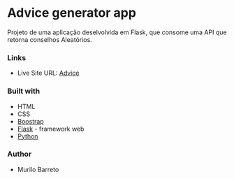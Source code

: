 # Advice generator app 

Projeto de uma aplicação deselvolvida em Flask, que consome uma API que retorna conselhos Aleatórios.


### Links

- Live Site URL: [Advice](https://advice-generator-app2.herokuapp.com/)


### Built with

- HTML
- CSS
- [Boostrap](https://getbootstrap.com/)
- [Flask](https://flask.palletsprojects.com/en/2.2.x/) - framework web
- [Python](https://www.python.org/)



### Author

- Murilo Barreto


